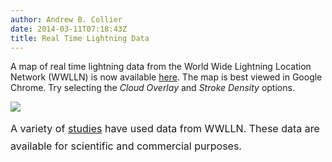 ```yaml
---
author: Andrew B. Collier
date: 2014-03-11T07:18:43Z
title: Real Time Lightning Data
---
```


A map of real time lightning data from the World Wide Lightning Location Network (WWLLN) is now available [here](http://wwlln.net/new/map/lightning_map.html). <!--more--> The map is best viewed in Google Chrome. Try selecting the _Cloud Overlay_ and _Stroke Density_ options.

<img src="/img/2014/03/wwlln-real-time-map.png">

<span style="line-height: 1.714285714; font-size: 1rem;">A variety of <a href="http://wwlln.net/publications/">studies</a> have used data from WWLLN. These data are available for scientific and commercial purposes.</span>
